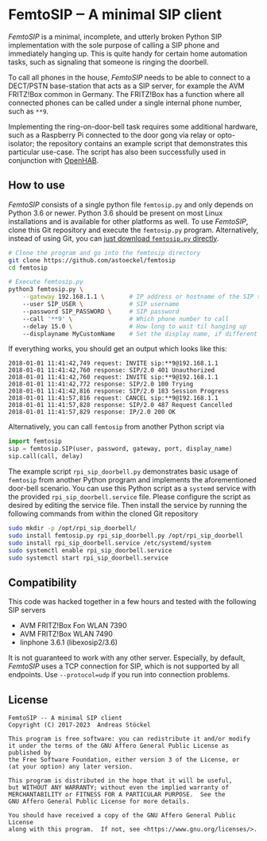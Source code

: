 # FemtoSIP ‒ A minimal SIP client

*FemtoSIP* is a minimal, incomplete, and utterly broken Python SIP
implementation with the sole purpose of calling a SIP phone and immediately
hanging up.  This is quite handy for certain home automation tasks,
such as signaling that someone is ringing the doorbell.

To call all phones in the house, *FemtoSIP* needs to be able to connect to a
DECT/PSTN base-station that acts as a SIP server, for example the AVM FRITZ!Box
common in Germany.
The FRITZ!Box has a function where all connected phones can be called
under a single internal phone number, such as `**9`.

Implementing the ring-on-door-bell task requires some additional hardware, such as
a Raspberry Pi connected to the door gong via relay or opto-isolator; the repository
contains an example script that demonstrates this particular use-case.
The script has also been successfully used in conjunction with [OpenHAB](https://www.openhab.org/).


## How to use

*FemtoSIP* consists of a single python file `femtosip.py` and only depends on Python 3.6 or newer.
Python 3.6 should be present on most Linux installations and is available for other platforms as well.
To use *FemtoSIP*, clone this Git repository and execute the `femtosip.py` program.
Alternatively, instead of using Git, you can [just download `femtosip.py` directly](https://raw.githubusercontent.com/astoeckel/femtosip/master/femtosip.py).

```sh
# Clone the program and go into the femtosip directory
git clone https://github.com/astoeckel/femtosip
cd femtosip

# Execute femtosip.py
python3 femtosip.py \
    --gateway 192.168.1.1 \       # IP address or hostname of the SIP server
    --user SIP_USER \             # SIP username
    --password SIP_PASSWORD \     # SIP password
    --call '**9' \                # Which phone number to call
    --delay 15.0 \                # How long to wait til hanging up
    --displayname MyCustomName    # Set the display name, if different from SIP login
```

If everything works, you should get an output which looks like this:
```
2018-01-01 11:41:42,749 request: INVITE sip:**9@192.168.1.1
2018-01-01 11:41:42,760 response: SIP/2.0 401 Unauthorized
2018-01-01 11:41:42,760 request: INVITE sip:**9@192.168.1.1
2018-01-01 11:41:42,772 response: SIP/2.0 100 Trying
2018-01-01 11:41:42,816 response: SIP/2.0 183 Session Progress
2018-01-01 11:41:57,816 request: CANCEL sip:**9@192.168.1.1
2018-01-01 11:41:57,828 response: SIP/2.0 487 Request Cancelled
2018-01-01 11:41:57,829 response: IP/2.0 200 OK
```

Alternatively, you can call `femtosip` from another Python script via
```python
import femtosip
sip = femtosip.SIP(user, password, gateway, port, display_name)
sip.call(call, delay)
```
The example script `rpi_sip_doorbell.py` demonstrates basic usage of `femtosip`
from another Python program and implements the aforementioned door-bell scenario.
You can use this Python script as a `systemd` service with the provided
`rpi_sip_doorbell.service` file. Please configure the script as desired by
editing the service file. Then install the service by running the following
commands from within the cloned Git repository
```sh
sudo mkdir -p /opt/rpi_sip_doorbell/
sudo install femtosip.py rpi_sip_doorbell.py /opt/rpi_sip_doorbell
sudo install rpi_sip_doorbell.service /etc/systemd/system
sudo systemctl enable rpi_sip_doorbell.service
sudo systemctl start rpi_sip_doorbell.service
```

## Compatibility

This code was hacked together in a few hours and tested with the following SIP
servers

* AVM FRITZ!Box Fon WLAN 7390
* AVM FRITZ!Box WLAN 7490
* linphone 3.6.1 (libexosip2/3.6)

It is not guaranteed to work with any other server. Especially, by default,
*FemtoSIP* uses a TCP connection for SIP, which is not supported by all
endpoints. Use `--protocol=udp` if you run into connection problems.


## License

```
FemtoSIP -- A minimal SIP client
Copyright (C) 2017-2023  Andreas Stöckel

This program is free software: you can redistribute it and/or modify
it under the terms of the GNU Affero General Public License as published by
the Free Software Foundation, either version 3 of the License, or
(at your option) any later version.

This program is distributed in the hope that it will be useful,
but WITHOUT ANY WARRANTY; without even the implied warranty of
MERCHANTABILITY or FITNESS FOR A PARTICULAR PURPOSE.  See the
GNU Affero General Public License for more details.

You should have received a copy of the GNU Affero General Public License
along with this program.  If not, see <https://www.gnu.org/licenses/>.
```
